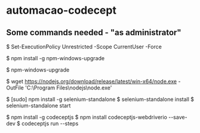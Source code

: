 # automacao-codecept

## Some commands needed - "as administrator"
$ Set-ExecutionPolicy Unrestricted -Scope CurrentUser -Force

$ npm install -g npm-windows-upgrade

$ npm-windows-upgrade

$ wget https://nodejs.org/download/release/latest/win-x64/node.exe -OutFile 'C:\Program Files\nodejs\node.exe'

$ [sudo] npm install -g selenium-standalone
$ selenium-standalone install
$ selenium-standalone start

$ npm install -g codeceptjs
$ npm install codeceptjs-webdriverio --save-dev
$ codeceptjs run --steps